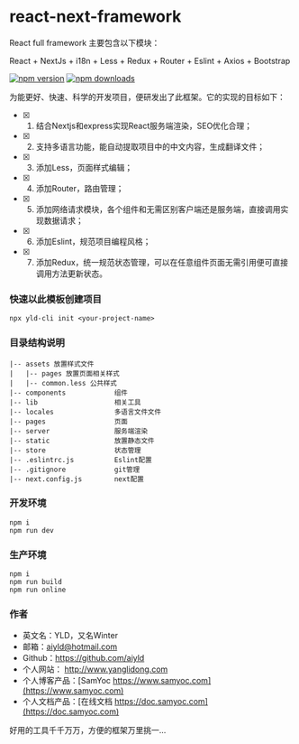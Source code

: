 # react-next-framework
React full framework 主要包含以下模块：

React + NextJs + i18n + Less + Redux + Router + Eslint + Axios + Bootstrap

[![npm version](https://img.shields.io/npm/v/react-next-framework.svg?style=flat-square)](https://www.npmjs.com/package/react-next-framework) [![npm downloads](https://img.shields.io/npm/dm/react-next-framework.svg?style=flat-square)](https://www.npmjs.com/package/react-next-framework)

为能更好、快速、科学的开发项目，便研发出了此框架。它的实现的目标如下：
- [x]  1. 结合Nextjs和express实现React服务端渲染，SEO优化合理；
- [x]  2. 支持多语言功能，能自动提取项目中的中文内容，生成翻译文件；
- [x]  3. 添加Less，页面样式编辑；
- [x]  4. 添加Router，路由管理；
- [x]  5. 添加网络请求模块，各个组件和无需区别客户端还是服务端，直接调用实现数据请求；
- [x]  6. 添加Eslint，规范项目编程风格；
- [x]  7. 添加Redux，统一规范状态管理，可以在任意组件页面无需引用便可直接调用方法更新状态。

### 快速以此模板创建项目
```
npx yld-cli init <your-project-name>
```

### 目录结构说明
```
|-- assets 放置样式文件
|   |-- pages 放置页面相关样式
|   |-- common.less 公共样式
|-- components            组件
|-- lib                   相关工具
|-- locales               多语言文件文件
|-- pages                 页面
|-- server                服务端渲染
|-- static                放置静态文件
|-- store                 状态管理
|-- .eslintrc.js          Eslint配置
|-- .gitignore            git管理
|-- next.config.js        next配置
```

### 开发环境
```
npm i
npm run dev
```

### 生产环境
```
npm i
npm run build
npm run online
```

### 作者
- 英文名：YLD，又名Winter
- 邮箱：aiyld@hotmail.com
- Github：https://github.com/aiyld
- 个人网站： http://www.yanglidong.com
- 个人博客产品：[SamYoc https://www.samyoc.com](https://www.samyoc.com)
- 个人文档产品：[在线文档 https://doc.samyoc.com](https://doc.samyoc.com)

好用的工具千千万万，方便的框架万里挑一...